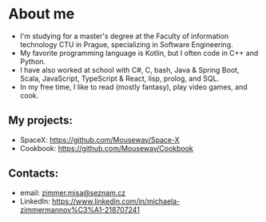 # About me
 - I'm studying for a master's degree at the Faculty of information technology CTU in Prague, specializing in Software Engineering.
 - My favorite programming language is Kotlin, but I often code in C++ and Python.
 - I have also worked at school with C#, C, bash, Java & Spring Boot, Scala, JavaScript, TypeScript & React, lisp, prolog, and SQL.
 - In my free time, I like to read (mostly fantasy), play video games, and cook.

## My projects:
- SpaceX: https://github.com/Mouseway/Space-X
- Cookbook: https://github.com/Mouseway/Cookbook

## Contacts:
- email: zimmer.misa@seznam.cz
- LinkedIn: https://www.linkedin.com/in/michaela-zimmermannov%C3%A1-218707241

